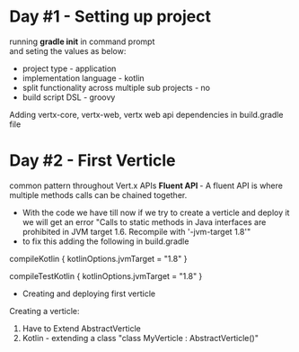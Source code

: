 # Day #1 - Setting up project

running <b>gradle init</b> in command prompt </br> and seting the values as below:
  * project type - application </br>
  * implementation language - kotlin </br>
  * split functionality across multiple sub projects - no </br>
  * build script DSL - groovy </br>
  
Adding vertx-core, vertx-web, vertx web api dependencies in build.gradle file 



# Day #2 - First Verticle

 common pattern throughout Vert.x APIs <b> Fluent API </b> - A fluent API is where multiple methods calls can be chained together. 
 
 * With the code we have till now if we try to create a verticle and deploy it we will get an error "Calls to static methods in Java interfaces are prohibited in JVM target 1.6. Recompile with '-jvm-target 1.8'"
 * to fix this adding the following in build.gradle
 
 compileKotlin {
    kotlinOptions.jvmTarget = "1.8"
}

compileTestKotlin {
    kotlinOptions.jvmTarget = "1.8"
}

* Creating and deploying first verticle

Creating a verticle:
 1. Have to Extend AbstractVerticle </br>
 2. Kotlin - extending a class 
  "class MyVerticle : AbstractVerticle()"
